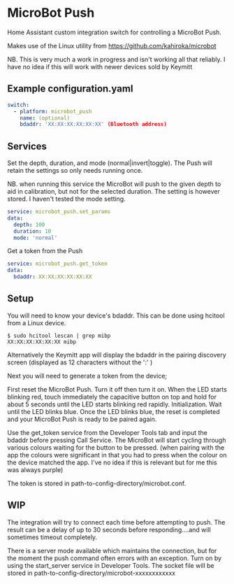 # MicroBot Push
Home Assistant custom integration switch for controlling a MicroBot Push.

Makes use of the Linux utility from https://github.com/kahiroka/microbot

NB. This is very much a work in progress and isn't working all that reliably.
I have no idea if this will work with newer devices sold by Keymitt

## Example configuration.yaml

```yaml
switch:
  - platform: microbot_push
    name: (optional)
    bdaddr: 'XX:XX:XX:XX:XX:XX' (Bluetooth address)
```

## Services

Set the depth, duration, and mode (normal|invert|toggle).
The Push will retain the settings so only needs running once.

NB. when running this service the MicroBot will push to the given depth to aid in calibration, but not for the selected duration. The setting is however stored. I haven't tested the mode setting.

```yaml
service: microbot_push.set_params
data:
  depth: 100
  duration: 10
  mode: 'normal'
```
  
Get a token from the Push

```yaml
service: microbot_push.get_token
data:
  bdaddr: XX:XX:XX:XX:XX:XX
```

## Setup
You will need to know your device's bdaddr. This can be done using hcitool from a Linux device.

    $ sudo hcitool lescan | grep mibp
    XX:XX:XX:XX:XX:XX mibp
    
Alternatively the Keymitt app will display the bdaddr in the pairing discovery screen (displayed as 12 characters without the ':' )
    
Next you will need to generate a token from the device;

First reset the MicroBot Push. Turn it off then turn it on. When the LED starts blinking red, touch immediately the capacitive button on top and hold for about 5 seconds until the LED starts blinking red rapidly. Initialization. Wait until the LED blinks blue. Once the LED blinks blue, the reset is completed and your MicroBot Push is ready to be paired again.

Use the get_token service from the Developer Tools tab and input the bdaddr before pressing Call Service. The MicroBot will start cycling through various colours waiting for the button to be pressed. (when pairing with the app the colours were significant in that you had to press when the colour on the device matched the app. I've no idea if this is relevant but for me this was always purple) 

The token is stored in path-to-config-directory/microbot.conf.

## WIP
The integration will try to connect each time before attempting to push. The result can be a delay of up to 30 seconds before responding....and will sometimes timeout completely.

There is a server mode available which maintains the connection, but for the moment the push command often errors with an exception. Turn on by using the start_server service in Developer Tools.
The socket file will be stored in path-to-config-directory/microbot-xxxxxxxxxxxx

